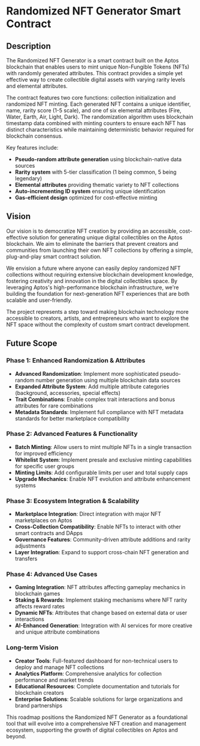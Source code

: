 # Randomized NFT Generator Smart Contract

## Description

The Randomized NFT Generator is a smart contract built on the Aptos blockchain that enables users to mint unique Non-Fungible Tokens (NFTs) with randomly generated attributes. This contract provides a simple yet effective way to create collectible digital assets with varying rarity levels and elemental attributes.

The contract features two core functions: collection initialization and randomized NFT minting. Each generated NFT contains a unique identifier, name, rarity score (1-5 scale), and one of six elemental attributes (Fire, Water, Earth, Air, Light, Dark). The randomization algorithm uses blockchain timestamp data combined with minting counters to ensure each NFT has distinct characteristics while maintaining deterministic behavior required for blockchain consensus.

Key features include:
- **Pseudo-random attribute generation** using blockchain-native data sources
- **Rarity system** with 5-tier classification (1 being common, 5 being legendary)
- **Elemental attributes** providing thematic variety to NFT collections
- **Auto-incrementing ID system** ensuring unique identification
- **Gas-efficient design** optimized for cost-effective minting

## Vision

Our vision is to democratize NFT creation by providing an accessible, cost-effective solution for generating unique digital collectibles on the Aptos blockchain. We aim to eliminate the barriers that prevent creators and communities from launching their own NFT collections by offering a simple, plug-and-play smart contract solution.

We envision a future where anyone can easily deploy randomized NFT collections without requiring extensive blockchain development knowledge, fostering creativity and innovation in the digital collectibles space. By leveraging Aptos's high-performance blockchain infrastructure, we're building the foundation for next-generation NFT experiences that are both scalable and user-friendly.

The project represents a step toward making blockchain technology more accessible to creators, artists, and entrepreneurs who want to explore the NFT space without the complexity of custom smart contract development.

## Future Scope

### Phase 1: Enhanced Randomization & Attributes
- **Advanced Randomization**: Implement more sophisticated pseudo-random number generation using multiple blockchain data sources
- **Expanded Attribute System**: Add multiple attribute categories (background, accessories, special effects)
- **Trait Combinations**: Enable complex trait interactions and bonus attributes for rare combinations
- **Metadata Standards**: Implement full compliance with NFT metadata standards for better marketplace compatibility

### Phase 2: Advanced Features & Functionality
- **Batch Minting**: Allow users to mint multiple NFTs in a single transaction for improved efficiency
- **Whitelist System**: Implement presale and exclusive minting capabilities for specific user groups
- **Minting Limits**: Add configurable limits per user and total supply caps
- **Upgrade Mechanics**: Enable NFT evolution and attribute enhancement systems

### Phase 3: Ecosystem Integration & Scalability
- **Marketplace Integration**: Direct integration with major NFT marketplaces on Aptos
- **Cross-Collection Compatibility**: Enable NFTs to interact with other smart contracts and DApps
- **Governance Features**: Community-driven attribute additions and rarity adjustments
- **Layer Integration**: Expand to support cross-chain NFT generation and transfers

### Phase 4: Advanced Use Cases
- **Gaming Integration**: NFT attributes affecting gameplay mechanics in blockchain games
- **Staking & Rewards**: Implement staking mechanisms where NFT rarity affects reward rates
- **Dynamic NFTs**: Attributes that change based on external data or user interactions
- **AI-Enhanced Generation**: Integration with AI services for more creative and unique attribute combinations

### Long-term Vision
- **Creator Tools**: Full-featured dashboard for non-technical users to deploy and manage NFT collections
- **Analytics Platform**: Comprehensive analytics for collection performance and market trends
- **Educational Resources**: Complete documentation and tutorials for blockchain creators
- **Enterprise Solutions**: Scalable solutions for large organizations and brand partnerships

This roadmap positions the Randomized NFT Generator as a foundational tool that will evolve into a comprehensive NFT creation and management ecosystem, supporting the growth of digital collectibles on Aptos and beyond.
